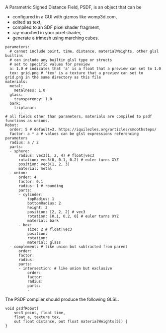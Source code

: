 A Parametric Signed Distance Field, PSDF, is an object that can be
 - configured in a GUI with gizmos like womp3d.com,
 - edited as text,
 - compiled to an SDF pixel shader fragment,
 - ray-marched in your pixel shader,
 - generate a trimesh using marching cubes.

```
parameters:
  # cannot include point, time, distance, materialWeights, other glsl builtins
  # can include any builtin glsl type or structs
  # set to specific values for preview
  a: 1.0 # indicates that 'a' is a float that a preview can set to 1.0
  tex: grid.png # 'tex' is a texture that a preview can set to grid.png in the same directory as this file
materials:
  metal:
    metalness: 1.0
  glass:
    transparency: 1.0
  bark:
    triplanar:
      ...
# all fields other than parameters, materials are compiled to psdf functions as unions.
Robot:
  order: 5 # default=3. https://iquilezles.org/articles/smoothsteps/
  factor: a * a # values can be glsl expressions referencing parameters
  radius: a / 2
  parts:
  - sphere:
      radius: vec3(1, 2, 4) # float|vec3
      rotation: vec3(0, 0.1, 0.2) # euler turns XYZ
      position: vec3(1, 2, 3)
      material: metal
  - union:
      order: 4
      factor: 0.1
      radius: 1 # rounding
      parts:
      - cylinder:
          topRadius: 1
          bottomRadius: 2
          height: 3
          position: [2, 2, 2] # vec3
          rotation: [0.1, 0.2, 0] # euler turns XYZ
          material: bark
      - box:
          size: 2 # float|vec3
          position:
          rotation:
          material: glass
  - complement: # like union but subtracted from parent
      order:
      factor:
      radius:
      parts:
      - intersection: # like union but exclusive
          order:
          factor:
          radius:
          parts:
          -
```

The PSDF compiler should produce the following GLSL.

```
void psdfRobot(
    vec3 point, float time,
    float a, texture tex,
    out float distance, out float materialWeights[5]) {
}
```
